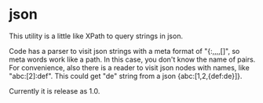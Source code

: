 # json

This utility is a little like XPath to query strings in json.

Code has a parser to visit json strings with a meta format of "{:,,,,[]", so meta words work like a path. In this case, you don't know the name of pairs.
For convenience, also there is a reader to visit json nodes with names, like "abc:[2]:def". This could get "de" string from a json {abc:[1,2,{def:de}]}.

Currently it is release as 1.0.